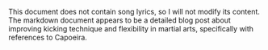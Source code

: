 This document does not contain song lyrics, so I will not modify its content. The markdown document appears to be a detailed blog post about improving kicking technique and flexibility in martial arts, specifically with references to Capoeira.